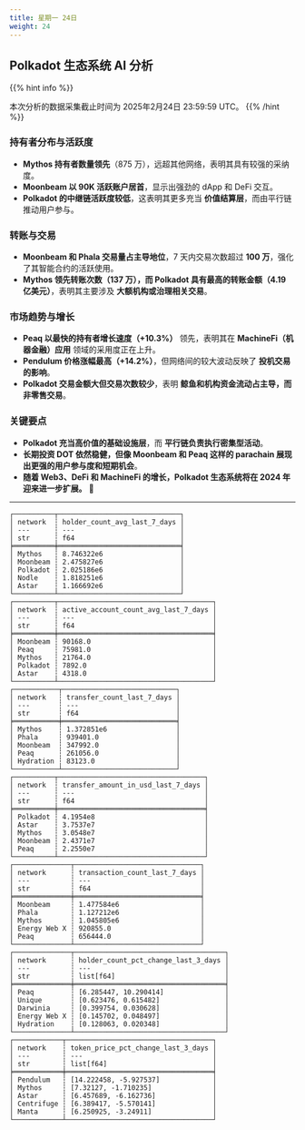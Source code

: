 ```yaml
---
title: 星期一 24日
weight: 24
---
```


## **Polkadot 生态系统 AI 分析**
{{% hint info %}}

本次分析的数据采集截止时间为 2025年2月24日 23:59:59 UTC。
{{% /hint %}}

### **持有者分布与活跃度**
- **Mythos 持有者数量领先**（875 万），远超其他网络，表明其具有较强的采纳度。
- **Moonbeam 以 90K 活跃账户居首**，显示出强劲的 dApp 和 DeFi 交互。
- **Polkadot 的中继链活跃度较低**，这表明其更多充当 **价值结算层**，而由平行链推动用户参与。

### **转账与交易**
- **Moonbeam 和 Phala 交易量占主导地位**，7 天内交易次数超过 **100 万**，强化了其智能合约的活跃使用。
- **Mythos 领先转账次数（137 万），而 Polkadot 具有最高的转账金额（4.19 亿美元）**，表明其主要涉及 **大额机构或治理相关交易**。

### **市场趋势与增长**
- **Peaq 以最快的持有者增长速度（+10.3%）** 领先，表明其在 **MachineFi（机器金融）应用** 领域的采用度正在上升。
- **Pendulum 价格涨幅最高（+14.2%）**，但网络间的较大波动反映了 **投机交易的影响**。
- **Polkadot 交易金额大但交易次数较少**，表明 **鲸鱼和机构资金流动占主导，而非零售交易**。

### **关键要点**
- **Polkadot 充当高价值的基础设施层**，而 **平行链负责执行密集型活动**。
- **长期投资 DOT 依然稳健，但像 Moonbeam 和 Peaq 这样的 parachain 展现出更强的用户参与度和短期机会**。
- **随着 Web3、DeFi 和 MachineFi 的增长，Polkadot 生态系统将在 2024 年迎来进一步扩展。** 🚀

---

```
┌──────────┬──────────────────────────────┐
│ network  ┆ holder_count_avg_last_7_days │
│ ---      ┆ ---                          │
│ str      ┆ f64                          │
╞══════════╪══════════════════════════════╡
│ Mythos   ┆ 8.746322e6                   │
│ Moonbeam ┆ 2.475827e6                   │
│ Polkadot ┆ 2.025186e6                   │
│ Nodle    ┆ 1.818251e6                   │
│ Astar    ┆ 1.166692e6                   │
└──────────┴──────────────────────────────┘
┌──────────┬──────────────────────────────────────┐
│ network  ┆ active_account_count_avg_last_7_days │
│ ---      ┆ ---                                  │
│ str      ┆ f64                                  │
╞══════════╪══════════════════════════════════════╡
│ Moonbeam ┆ 90168.0                              │
│ Peaq     ┆ 75981.0                              │
│ Mythos   ┆ 21764.0                              │
│ Polkadot ┆ 7892.0                               │
│ Astar    ┆ 4318.0                               │
└──────────┴──────────────────────────────────────┘
┌───────────┬────────────────────────────┐
│ network   ┆ transfer_count_last_7_days │
│ ---       ┆ ---                        │
│ str       ┆ f64                        │
╞═══════════╪════════════════════════════╡
│ Mythos    ┆ 1.372851e6                 │
│ Phala     ┆ 939401.0                   │
│ Moonbeam  ┆ 347992.0                   │
│ Peaq      ┆ 261056.0                   │
│ Hydration ┆ 83123.0                    │
└───────────┴────────────────────────────┘
┌──────────┬────────────────────────────────────┐
│ network  ┆ transfer_amount_in_usd_last_7_days │
│ ---      ┆ ---                                │
│ str      ┆ f64                                │
╞══════════╪════════════════════════════════════╡
│ Polkadot ┆ 4.1954e8                           │
│ Astar    ┆ 3.7537e7                           │
│ Mythos   ┆ 3.0548e7                           │
│ Moonbeam ┆ 2.4371e7                           │
│ Peaq     ┆ 2.2550e7                           │
└──────────┴────────────────────────────────────┘
┌──────────────┬───────────────────────────────┐
│ network      ┆ transaction_count_last_7_days │
│ ---          ┆ ---                           │
│ str          ┆ f64                           │
╞══════════════╪═══════════════════════════════╡
│ Moonbeam     ┆ 1.477584e6                    │
│ Phala        ┆ 1.127212e6                    │
│ Mythos       ┆ 1.045805e6                    │
│ Energy Web X ┆ 920855.0                      │
│ Peaq         ┆ 656444.0                      │
└──────────────┴───────────────────────────────┘
┌──────────────┬─────────────────────────────────────┐
│ network      ┆ holder_count_pct_change_last_3_days │
│ ---          ┆ ---                                 │
│ str          ┆ list[f64]                           │
╞══════════════╪═════════════════════════════════════╡
│ Peaq         ┆ [6.285447, 10.290414]               │
│ Unique       ┆ [0.623476, 0.615482]                │
│ Darwinia     ┆ [0.399754, 0.030628]                │
│ Energy Web X ┆ [0.145702, 0.048497]                │
│ Hydration    ┆ [0.128063, 0.020348]                │
└──────────────┴─────────────────────────────────────┘
┌────────────┬────────────────────────────────────┐
│ network    ┆ token_price_pct_change_last_3_days │
│ ---        ┆ ---                                │
│ str        ┆ list[f64]                          │
╞════════════╪════════════════════════════════════╡
│ Pendulum   ┆ [14.222458, -5.927537]             │
│ Mythos     ┆ [7.32127, -1.710235]               │
│ Astar      ┆ [6.457689, -6.162736]              │
│ Centrifuge ┆ [6.389417, -5.570141]              │
│ Manta      ┆ [6.250925, -3.24911]               │
└────────────┴────────────────────────────────────┘
```
